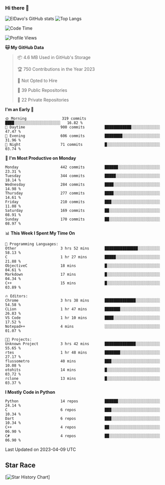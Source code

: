 ### Hi there 👋
![ElDavo's GitHub stats](https://github-readme-stats.vercel.app/api?username=ElDavoo&show_icons=true&theme=chartreuse-dark)
![Top Langs](https://github-readme-stats.vercel.app/api/top-langs/?username=ElDavoo&theme=chartreuse-dark&layout=compact)

<!--START_SECTION:waka-->
![Code Time](http://img.shields.io/badge/Code%20Time-6%20hrs%2039%20mins-blue)

![Profile Views](http://img.shields.io/badge/Profile%20Views-2-blue)

**🐱 My GitHub Data** 

> 📦 4.6 MB Used in GitHub's Storage 
 > 
> 🏆 750 Contributions in the Year 2023
 > 
> 🚫 Not Opted to Hire
 > 
> 📜 39 Public Repositories 
 > 
> 🔑 22 Private Repositories 
 > 
**I'm an Early 🐤** 

```text
🌞 Morning                319 commits         ████░░░░░░░░░░░░░░░░░░░░░   16.82 % 
🌆 Daytime                900 commits         ████████████░░░░░░░░░░░░░   47.47 % 
🌃 Evening                606 commits         ████████░░░░░░░░░░░░░░░░░   31.96 % 
🌙 Night                  71 commits          █░░░░░░░░░░░░░░░░░░░░░░░░   03.74 % 
```
📅 **I'm Most Productive on Monday** 

```text
Monday                   442 commits         ██████░░░░░░░░░░░░░░░░░░░   23.31 % 
Tuesday                  344 commits         █████░░░░░░░░░░░░░░░░░░░░   18.14 % 
Wednesday                284 commits         ████░░░░░░░░░░░░░░░░░░░░░   14.98 % 
Thursday                 277 commits         ████░░░░░░░░░░░░░░░░░░░░░   14.61 % 
Friday                   210 commits         ███░░░░░░░░░░░░░░░░░░░░░░   11.08 % 
Saturday                 169 commits         ██░░░░░░░░░░░░░░░░░░░░░░░   08.91 % 
Sunday                   170 commits         ██░░░░░░░░░░░░░░░░░░░░░░░   08.97 % 
```


📊 **This Week I Spent My Time On** 

```text
💬 Programming Languages: 
Other                    3 hrs 52 mins       ███████████████░░░░░░░░░░   58.13 % 
C                        1 hr 27 mins        █████░░░░░░░░░░░░░░░░░░░░   21.88 % 
ObjectiveC               18 mins             █░░░░░░░░░░░░░░░░░░░░░░░░   04.61 % 
Markdown                 17 mins             █░░░░░░░░░░░░░░░░░░░░░░░░   04.34 % 
C++                      15 mins             █░░░░░░░░░░░░░░░░░░░░░░░░   03.89 % 

🔥 Editors: 
Chrome                   3 hrs 38 mins       ██████████████░░░░░░░░░░░   54.58 % 
CLion                    1 hr 47 mins        ███████░░░░░░░░░░░░░░░░░░   26.83 % 
VS Code                  1 hr 10 mins        ████░░░░░░░░░░░░░░░░░░░░░   17.52 % 
Notepad++                4 mins              ░░░░░░░░░░░░░░░░░░░░░░░░░   01.07 % 

🐱‍💻 Projects: 
Unknown Project          3 hrs 42 mins       ██████████████░░░░░░░░░░░   55.65 % 
rtes                     1 hr 48 mins        ███████░░░░░░░░░░░░░░░░░░   27.17 % 
flussometro              40 mins             ███░░░░░░░░░░░░░░░░░░░░░░   10.08 % 
otohits                  14 mins             █░░░░░░░░░░░░░░░░░░░░░░░░   03.72 % 
rclone                   13 mins             █░░░░░░░░░░░░░░░░░░░░░░░░   03.37 % 
```

**I Mostly Code in Python** 

```text
Python                   14 repos            ██████░░░░░░░░░░░░░░░░░░░   24.14 % 
C                        6 repos             ███░░░░░░░░░░░░░░░░░░░░░░   10.34 % 
Dart                     6 repos             ███░░░░░░░░░░░░░░░░░░░░░░   10.34 % 
C++                      4 repos             ██░░░░░░░░░░░░░░░░░░░░░░░   06.90 % 
C#                       4 repos             ██░░░░░░░░░░░░░░░░░░░░░░░   06.90 % 
```




 Last Updated on 2023-04-09 UTC
<!--END_SECTION:waka-->

## Star Race

[![Star History Chart](https://api.star-history.com/svg?repos=ElDavoo/WhatsApp-Crypt14-Crypt15-Decrypter,ElDavoo/TuringOS,EliteAndroidApps/WhatsApp-Crypt12-Decrypter,KnugiHK/Whatsapp-Chat-Exporter&type=Date)]
